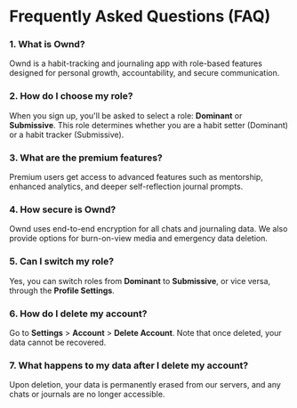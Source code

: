 # Frequently Asked Questions (FAQ)

### 1. What is Ownd?
Ownd is a habit-tracking and journaling app with role-based features designed for personal growth, accountability, and secure communication.

### 2. How do I choose my role?
When you sign up, you'll be asked to select a role: **Dominant** or **Submissive**. This role determines whether you are a habit setter (Dominant) or a habit tracker (Submissive).

### 3. What are the premium features?
Premium users get access to advanced features such as mentorship, enhanced analytics, and deeper self-reflection journal prompts.

### 4. How secure is Ownd?
Ownd uses end-to-end encryption for all chats and journaling data. We also provide options for burn-on-view media and emergency data deletion.

### 5. Can I switch my role?
Yes, you can switch roles from **Dominant** to **Submissive**, or vice versa, through the **Profile Settings**.

### 6. How do I delete my account?
Go to **Settings** > **Account** > **Delete Account**. Note that once deleted, your data cannot be recovered.

### 7. What happens to my data after I delete my account?
Upon deletion, your data is permanently erased from our servers, and any chats or journals are no longer accessible.
